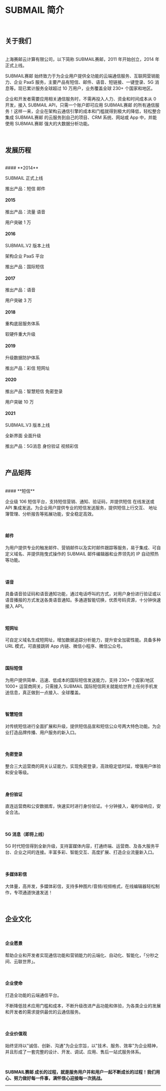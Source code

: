 # SUBMAIL 简介

<br>

## 关于我们
<br>
上海赛邮云计算有限公司，以下简称 SUBMAIL赛邮，2011 年开始创立，2014 年正式上线。

SUBMAIL赛邮 始终致力于为企业用户提供全功能的云端通信服务、互联网营销能力、企业 PaaS 服务，主要产品有短信、邮件、语音、短链接、一键登录、5G 消息等。现已累计服务全球超过 10 万用户，业务覆盖全球 230+ 个国家和地区。

企业和开发者需要应用相关通信服务时，不需再投入人力、资金和时间成本从 0 开发，接入 SUBMAIL API，只需一个账户即可应用 SUBMAIL赛邮 的所有通信服务！这样一来，企业在架构云通信引擎的成本和门槛就得到极大的降低，轻松整合集成 SUBMAIL赛邮 的云服务到自己的项目、CRM 系统、网站或 App 中，并能使用 SUBMAIL赛邮 强大的大数据分析功能。

<br>

## 发展历程
<br>
#### **2014**

SUBMAIL 正式上线

推出产品：短信 邮件

#### **2015**

推出产品：流量 语音

用户突破 1 万

#### **2016**

SUBMAIL.V2 版本上线

架构企业 PaaS 平台

推出产品：国际短信

#### **2017**

推出产品：语音

用户突破 3 万

#### **2018**

重构底层服务体系

软硬件重大升级

#### **2019**

升级数据防护体系

推出产品：彩信 短网址

#### **2020**

推出产品：智慧短信 免密登录

用户突破 10 万

#### **2021**

SUBMAIL.V3 版本上线

全新界面 全面升级

推出产品：5G消息 身份验证 视频彩信

<br>

## 产品矩阵
<br>
#### **短信**

企业级 106 短信平台，支持短信营销、通知、验证码，并提供短信
在线发送或 API 集成发送。为企业用户提供专业的短信发送服务，提供短信上行交互、
地址簿管理、分析报告等拓展功能，安全稳定高效。

<br>

#### **邮件**

为用户提供专业的触发邮件、营销邮件以及实时邮件跟踪等服务，易于集成、可自定义域名、并提供拖曳式操作的 SUBMAIL 邮件编辑器和业界领先的 IP 自动预热等功能。

<br>

#### **语音**

具备语音验证码和语音通知功能，通过电话呼叫的方式，对用户身份进行验证或以语音播报的方式发送各类语音通知。多通道智能切换，优质号码资源，十分钟快速接入 API。

<br>

#### **短网址**

可自定义域名生成短网址，增加数据追踪分析能力，提升安全加密性能。具备多种 URL 模式，可直接跳转 App 内链、微信小程序、微信公众号。

<br>

#### **国际短信**

为用户提供简单、迅速、低成本的国际短信发送能力，支持 230+ 个国家/地区 1000+ 运营商网关，只需接入 SUBMAIL 国际短信网关就能给世界上任何手机发送信息，真正做到一点接入、全球覆盖。

<br>

#### **智慧短信**

对传统短信进行全面扩展和升级，提供短信品宣和短信公众号两大特色功能。为企业打造品牌传播、用户服务的新入口。

<br>

#### 免密登录

整合三大运营商的网关认证能力，实现免密登录，高效稳定低时延，增强用户体验和安全等级。

<br>

#### 身份验证

直连运营商和公安数据库，快速实时进行身份验证。十分钟接入，毫秒级响应，安全合法。

<br>

#### 5G 消息（即将上线）

5G 时代短信得到全新升级，支持富媒体内容，打通终端、运营商、及各大服务平台、企业之间的连接。丰富多彩、智能交互、高度扩展、打造企业流量新入口。

<br>

#### 多媒体**彩信**

大体量，高并发，多媒体彩信，支持多种图片/音频/视频格式，在线编辑器轻松制作，专项通道快速发送！

<br>

## 企业文化
<br>

#### 企业愿景

帮助企业和开发者实现通信功能和营销能力的云端化、自动化、智能化，「分秒之间、云联世界」。

<br>

#### 企业使命

打造全功能的云端通信平台。

不断降低技术应用门槛和成本，不断升级改进产品功能和体验，为各类企业的发展和开发者的需求提供最优的云通信服务。

<br>

#### 企业价值观

始终坚持以"诚信、创新、沟通"为企业宗旨，以"技术、服务、效率"为企业精神，并且形成了一套完整的设计、开发、调试、应用、售后一站式服务体系。

<br>

**SUBMAIL赛邮 成长的过程，就是服务用户并和用户一起不断成长的过程！我们用心、努力做好每一件事，满怀信心迎接每一次挑战。**
<br>

------------